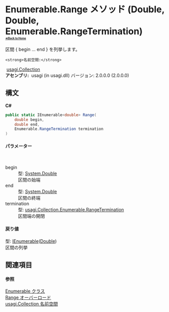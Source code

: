 # Enumerable.Range メソッド (Double, Double, Enumerable.RangeTermination)<div style="font-size:30%"><a href="https://github.com/usagi/usagi.cs/blob/master/docs/Home.md">≪Back to Home</a></div> 

区間 { begin ... end } を列挙します。


    <strong>名前空間:</strong>
&nbsp;<a href="N_usagi_Collection.md">usagi.Collection</a><br /><strong>アセンブリ:</strong>
&nbsp;usagi (in usagi.dll) バージョン: 2.0.0.0 (2.0.0.0)

## 構文

**C#**<br />
``` C#
public static IEnumerable<double> Range(
	double begin,
	double end,
	Enumerable.RangeTermination termination
)
```


#### パラメーター
&nbsp;<dl><dt>begin</dt><dd>型: <a href="http://msdn2.microsoft.com/ja-jp/library/643eft0t" target="_blank">System.Double</a><br />区間の始端</dd><dt>end</dt><dd>型: <a href="http://msdn2.microsoft.com/ja-jp/library/643eft0t" target="_blank">System.Double</a><br />区間の終端</dd><dt>termination</dt><dd>型: <a href="T_usagi_Collection_Enumerable_RangeTermination.md">usagi.Collection.Enumerable.RangeTermination</a><br />区間端の開閉</dd></dl>

#### 戻り値
型: <a href="http://msdn2.microsoft.com/ja-jp/library/9eekhta0" target="_blank">IEnumerable</a>(<a href="http://msdn2.microsoft.com/ja-jp/library/643eft0t" target="_blank">Double</a>)<br />区間の列挙

## 関連項目


#### 参照
<a href="T_usagi_Collection_Enumerable.md">Enumerable クラス</a><br /><a href="Overload_usagi_Collection_Enumerable_Range.md">Range オーバーロード</a><br /><a href="N_usagi_Collection.md">usagi.Collection 名前空間</a><br />